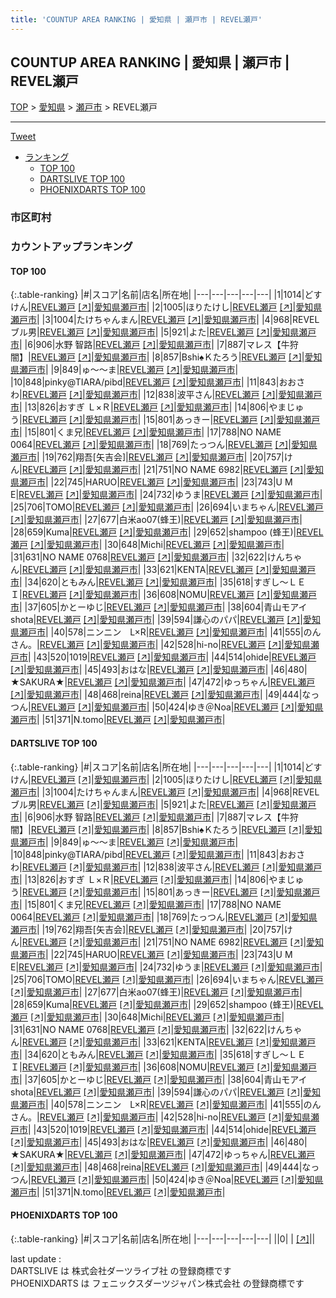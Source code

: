 ```yaml
---
title: 'COUNTUP AREA RANKING | 愛知県 | 瀬戸市 | REVEL瀬戸'
---
```

## COUNTUP AREA RANKING | 愛知県 | 瀬戸市 | REVEL瀬戸

[TOP](/darts/rank/) > [愛知県](/darts/rank/愛知県/) > [瀬戸市](/darts/rank/愛知県/瀬戸市/) > REVEL瀬戸

___

<a href="https://twitter.com/share?ref_src=twsrc%5Etfw" data-text="COUNTUP AREA RANKING | 愛知県瀬戸市REVEL瀬戸" class="twitter-share-button" data-hashtags="DARTSLIVE,PHOENIXDARTS,darts,ダーツ" data-show-count="false">Tweet</a>

* [ランキング](#カウントアップランキング)
    * [TOP 100](#top-100)
    * [DARTSLIVE TOP 100](#dartslive-top-100)
    * [PHOENIXDARTS TOP 100](#phoenixdarts-top-100)

### 市区町村

<ul>

</ul>

### カウントアップランキング

#### TOP 100



{:.table-ranking}
|#|スコア|名前|店名|所在地|
|---|---|---|---|---|
|1|1014|<span class="rank-name-dl">どすけん</span>|<a href="/darts/rank/shops/3433a1f36913df31b21333aee1bd51e4.html">REVEL瀬戸</a> <a href="https://search.dartslive.com/jp/shop/3433a1f36913df31b21333aee1bd51e4">[↗]</a>|<a href="/darts/rank/愛知県/瀬戸市">愛知県瀬戸市</a>|
|2|1005|<span class="rank-name-dl">ほりたけし</span>|<a href="/darts/rank/shops/3433a1f36913df31b21333aee1bd51e4.html">REVEL瀬戸</a> <a href="https://search.dartslive.com/jp/shop/3433a1f36913df31b21333aee1bd51e4">[↗]</a>|<a href="/darts/rank/愛知県/瀬戸市">愛知県瀬戸市</a>|
|3|1004|<span class="rank-name-dl">たけちゃんまん</span>|<a href="/darts/rank/shops/3433a1f36913df31b21333aee1bd51e4.html">REVEL瀬戸</a> <a href="https://search.dartslive.com/jp/shop/3433a1f36913df31b21333aee1bd51e4">[↗]</a>|<a href="/darts/rank/愛知県/瀬戸市">愛知県瀬戸市</a>|
|4|968|<span class="rank-name-dl">REVEL ブル男</span>|<a href="/darts/rank/shops/3433a1f36913df31b21333aee1bd51e4.html">REVEL瀬戸</a> <a href="https://search.dartslive.com/jp/shop/3433a1f36913df31b21333aee1bd51e4">[↗]</a>|<a href="/darts/rank/愛知県/瀬戸市">愛知県瀬戸市</a>|
|5|921|<span class="rank-name-dl">よた</span>|<a href="/darts/rank/shops/3433a1f36913df31b21333aee1bd51e4.html">REVEL瀬戸</a> <a href="https://search.dartslive.com/jp/shop/3433a1f36913df31b21333aee1bd51e4">[↗]</a>|<a href="/darts/rank/愛知県/瀬戸市">愛知県瀬戸市</a>|
|6|906|<span class="rank-name-dl">水野 智路</span>|<a href="/darts/rank/shops/3433a1f36913df31b21333aee1bd51e4.html">REVEL瀬戸</a> <a href="https://search.dartslive.com/jp/shop/3433a1f36913df31b21333aee1bd51e4">[↗]</a>|<a href="/darts/rank/愛知県/瀬戸市">愛知県瀬戸市</a>|
|7|887|<span class="rank-name-dl">マレス【牛狩闇】</span>|<a href="/darts/rank/shops/3433a1f36913df31b21333aee1bd51e4.html">REVEL瀬戸</a> <a href="https://search.dartslive.com/jp/shop/3433a1f36913df31b21333aee1bd51e4">[↗]</a>|<a href="/darts/rank/愛知県/瀬戸市">愛知県瀬戸市</a>|
|8|857|<span class="rank-name-dl">Bshi♠Ｋたろう</span>|<a href="/darts/rank/shops/3433a1f36913df31b21333aee1bd51e4.html">REVEL瀬戸</a> <a href="https://search.dartslive.com/jp/shop/3433a1f36913df31b21333aee1bd51e4">[↗]</a>|<a href="/darts/rank/愛知県/瀬戸市">愛知県瀬戸市</a>|
|9|849|<span class="rank-name-dl">ゅ～～ま</span>|<a href="/darts/rank/shops/3433a1f36913df31b21333aee1bd51e4.html">REVEL瀬戸</a> <a href="https://search.dartslive.com/jp/shop/3433a1f36913df31b21333aee1bd51e4">[↗]</a>|<a href="/darts/rank/愛知県/瀬戸市">愛知県瀬戸市</a>|
|10|848|<span class="rank-name-dl">pinky@TIARA/pibd</span>|<a href="/darts/rank/shops/3433a1f36913df31b21333aee1bd51e4.html">REVEL瀬戸</a> <a href="https://search.dartslive.com/jp/shop/3433a1f36913df31b21333aee1bd51e4">[↗]</a>|<a href="/darts/rank/愛知県/瀬戸市">愛知県瀬戸市</a>|
|11|843|<span class="rank-name-dl">おおさわ</span>|<a href="/darts/rank/shops/3433a1f36913df31b21333aee1bd51e4.html">REVEL瀬戸</a> <a href="https://search.dartslive.com/jp/shop/3433a1f36913df31b21333aee1bd51e4">[↗]</a>|<a href="/darts/rank/愛知県/瀬戸市">愛知県瀬戸市</a>|
|12|838|<span class="rank-name-dl">波平さん</span>|<a href="/darts/rank/shops/3433a1f36913df31b21333aee1bd51e4.html">REVEL瀬戸</a> <a href="https://search.dartslive.com/jp/shop/3433a1f36913df31b21333aee1bd51e4">[↗]</a>|<a href="/darts/rank/愛知県/瀬戸市">愛知県瀬戸市</a>|
|13|826|<span class="rank-name-dl">おすぎ Ｌ×Ｒ</span>|<a href="/darts/rank/shops/3433a1f36913df31b21333aee1bd51e4.html">REVEL瀬戸</a> <a href="https://search.dartslive.com/jp/shop/3433a1f36913df31b21333aee1bd51e4">[↗]</a>|<a href="/darts/rank/愛知県/瀬戸市">愛知県瀬戸市</a>|
|14|806|<span class="rank-name-dl">やまじゅう</span>|<a href="/darts/rank/shops/3433a1f36913df31b21333aee1bd51e4.html">REVEL瀬戸</a> <a href="https://search.dartslive.com/jp/shop/3433a1f36913df31b21333aee1bd51e4">[↗]</a>|<a href="/darts/rank/愛知県/瀬戸市">愛知県瀬戸市</a>|
|15|801|<span class="rank-name-dl">あっきー</span>|<a href="/darts/rank/shops/3433a1f36913df31b21333aee1bd51e4.html">REVEL瀬戸</a> <a href="https://search.dartslive.com/jp/shop/3433a1f36913df31b21333aee1bd51e4">[↗]</a>|<a href="/darts/rank/愛知県/瀬戸市">愛知県瀬戸市</a>|
|15|801|<span class="rank-name-dl">くま兄</span>|<a href="/darts/rank/shops/3433a1f36913df31b21333aee1bd51e4.html">REVEL瀬戸</a> <a href="https://search.dartslive.com/jp/shop/3433a1f36913df31b21333aee1bd51e4">[↗]</a>|<a href="/darts/rank/愛知県/瀬戸市">愛知県瀬戸市</a>|
|17|788|<span class="rank-name-dl">NO NAME 0064</span>|<a href="/darts/rank/shops/3433a1f36913df31b21333aee1bd51e4.html">REVEL瀬戸</a> <a href="https://search.dartslive.com/jp/shop/3433a1f36913df31b21333aee1bd51e4">[↗]</a>|<a href="/darts/rank/愛知県/瀬戸市">愛知県瀬戸市</a>|
|18|769|<span class="rank-name-dl">たっつん</span>|<a href="/darts/rank/shops/3433a1f36913df31b21333aee1bd51e4.html">REVEL瀬戸</a> <a href="https://search.dartslive.com/jp/shop/3433a1f36913df31b21333aee1bd51e4">[↗]</a>|<a href="/darts/rank/愛知県/瀬戸市">愛知県瀬戸市</a>|
|19|762|<span class="rank-name-dl">翔吾[矢吉会]</span>|<a href="/darts/rank/shops/3433a1f36913df31b21333aee1bd51e4.html">REVEL瀬戸</a> <a href="https://search.dartslive.com/jp/shop/3433a1f36913df31b21333aee1bd51e4">[↗]</a>|<a href="/darts/rank/愛知県/瀬戸市">愛知県瀬戸市</a>|
|20|757|<span class="rank-name-dl">けん</span>|<a href="/darts/rank/shops/3433a1f36913df31b21333aee1bd51e4.html">REVEL瀬戸</a> <a href="https://search.dartslive.com/jp/shop/3433a1f36913df31b21333aee1bd51e4">[↗]</a>|<a href="/darts/rank/愛知県/瀬戸市">愛知県瀬戸市</a>|
|21|751|<span class="rank-name-dl">NO NAME 6982</span>|<a href="/darts/rank/shops/3433a1f36913df31b21333aee1bd51e4.html">REVEL瀬戸</a> <a href="https://search.dartslive.com/jp/shop/3433a1f36913df31b21333aee1bd51e4">[↗]</a>|<a href="/darts/rank/愛知県/瀬戸市">愛知県瀬戸市</a>|
|22|745|<span class="rank-name-dl">HARUO</span>|<a href="/darts/rank/shops/3433a1f36913df31b21333aee1bd51e4.html">REVEL瀬戸</a> <a href="https://search.dartslive.com/jp/shop/3433a1f36913df31b21333aee1bd51e4">[↗]</a>|<a href="/darts/rank/愛知県/瀬戸市">愛知県瀬戸市</a>|
|23|743|<span class="rank-name-dl">U M E</span>|<a href="/darts/rank/shops/3433a1f36913df31b21333aee1bd51e4.html">REVEL瀬戸</a> <a href="https://search.dartslive.com/jp/shop/3433a1f36913df31b21333aee1bd51e4">[↗]</a>|<a href="/darts/rank/愛知県/瀬戸市">愛知県瀬戸市</a>|
|24|732|<span class="rank-name-dl">ゆうま</span>|<a href="/darts/rank/shops/3433a1f36913df31b21333aee1bd51e4.html">REVEL瀬戸</a> <a href="https://search.dartslive.com/jp/shop/3433a1f36913df31b21333aee1bd51e4">[↗]</a>|<a href="/darts/rank/愛知県/瀬戸市">愛知県瀬戸市</a>|
|25|706|<span class="rank-name-dl">TOMO</span>|<a href="/darts/rank/shops/3433a1f36913df31b21333aee1bd51e4.html">REVEL瀬戸</a> <a href="https://search.dartslive.com/jp/shop/3433a1f36913df31b21333aee1bd51e4">[↗]</a>|<a href="/darts/rank/愛知県/瀬戸市">愛知県瀬戸市</a>|
|26|694|<span class="rank-name-dl">いまちゃん</span>|<a href="/darts/rank/shops/3433a1f36913df31b21333aee1bd51e4.html">REVEL瀬戸</a> <a href="https://search.dartslive.com/jp/shop/3433a1f36913df31b21333aee1bd51e4">[↗]</a>|<a href="/darts/rank/愛知県/瀬戸市">愛知県瀬戸市</a>|
|27|677|<span class="rank-name-dl">白米ao07(蜂王)</span>|<a href="/darts/rank/shops/3433a1f36913df31b21333aee1bd51e4.html">REVEL瀬戸</a> <a href="https://search.dartslive.com/jp/shop/3433a1f36913df31b21333aee1bd51e4">[↗]</a>|<a href="/darts/rank/愛知県/瀬戸市">愛知県瀬戸市</a>|
|28|659|<span class="rank-name-dl">Kuma</span>|<a href="/darts/rank/shops/3433a1f36913df31b21333aee1bd51e4.html">REVEL瀬戸</a> <a href="https://search.dartslive.com/jp/shop/3433a1f36913df31b21333aee1bd51e4">[↗]</a>|<a href="/darts/rank/愛知県/瀬戸市">愛知県瀬戸市</a>|
|29|652|<span class="rank-name-dl">shampoo (蜂王)</span>|<a href="/darts/rank/shops/3433a1f36913df31b21333aee1bd51e4.html">REVEL瀬戸</a> <a href="https://search.dartslive.com/jp/shop/3433a1f36913df31b21333aee1bd51e4">[↗]</a>|<a href="/darts/rank/愛知県/瀬戸市">愛知県瀬戸市</a>|
|30|648|<span class="rank-name-dl">Michi</span>|<a href="/darts/rank/shops/3433a1f36913df31b21333aee1bd51e4.html">REVEL瀬戸</a> <a href="https://search.dartslive.com/jp/shop/3433a1f36913df31b21333aee1bd51e4">[↗]</a>|<a href="/darts/rank/愛知県/瀬戸市">愛知県瀬戸市</a>|
|31|631|<span class="rank-name-dl">NO NAME 0768</span>|<a href="/darts/rank/shops/3433a1f36913df31b21333aee1bd51e4.html">REVEL瀬戸</a> <a href="https://search.dartslive.com/jp/shop/3433a1f36913df31b21333aee1bd51e4">[↗]</a>|<a href="/darts/rank/愛知県/瀬戸市">愛知県瀬戸市</a>|
|32|622|<span class="rank-name-dl">けんちゃん</span>|<a href="/darts/rank/shops/3433a1f36913df31b21333aee1bd51e4.html">REVEL瀬戸</a> <a href="https://search.dartslive.com/jp/shop/3433a1f36913df31b21333aee1bd51e4">[↗]</a>|<a href="/darts/rank/愛知県/瀬戸市">愛知県瀬戸市</a>|
|33|621|<span class="rank-name-dl">KENTA</span>|<a href="/darts/rank/shops/3433a1f36913df31b21333aee1bd51e4.html">REVEL瀬戸</a> <a href="https://search.dartslive.com/jp/shop/3433a1f36913df31b21333aee1bd51e4">[↗]</a>|<a href="/darts/rank/愛知県/瀬戸市">愛知県瀬戸市</a>|
|34|620|<span class="rank-name-dl">ともみん</span>|<a href="/darts/rank/shops/3433a1f36913df31b21333aee1bd51e4.html">REVEL瀬戸</a> <a href="https://search.dartslive.com/jp/shop/3433a1f36913df31b21333aee1bd51e4">[↗]</a>|<a href="/darts/rank/愛知県/瀬戸市">愛知県瀬戸市</a>|
|35|618|<span class="rank-name-dl">すぎし～ＬＥＩ</span>|<a href="/darts/rank/shops/3433a1f36913df31b21333aee1bd51e4.html">REVEL瀬戸</a> <a href="https://search.dartslive.com/jp/shop/3433a1f36913df31b21333aee1bd51e4">[↗]</a>|<a href="/darts/rank/愛知県/瀬戸市">愛知県瀬戸市</a>|
|36|608|<span class="rank-name-dl">NOMU</span>|<a href="/darts/rank/shops/3433a1f36913df31b21333aee1bd51e4.html">REVEL瀬戸</a> <a href="https://search.dartslive.com/jp/shop/3433a1f36913df31b21333aee1bd51e4">[↗]</a>|<a href="/darts/rank/愛知県/瀬戸市">愛知県瀬戸市</a>|
|37|605|<span class="rank-name-dl">かとーゆじ</span>|<a href="/darts/rank/shops/3433a1f36913df31b21333aee1bd51e4.html">REVEL瀬戸</a> <a href="https://search.dartslive.com/jp/shop/3433a1f36913df31b21333aee1bd51e4">[↗]</a>|<a href="/darts/rank/愛知県/瀬戸市">愛知県瀬戸市</a>|
|38|604|<span class="rank-name-dl">青山モアイshota</span>|<a href="/darts/rank/shops/3433a1f36913df31b21333aee1bd51e4.html">REVEL瀬戸</a> <a href="https://search.dartslive.com/jp/shop/3433a1f36913df31b21333aee1bd51e4">[↗]</a>|<a href="/darts/rank/愛知県/瀬戸市">愛知県瀬戸市</a>|
|39|594|<span class="rank-name-dl">謙心のパパ</span>|<a href="/darts/rank/shops/3433a1f36913df31b21333aee1bd51e4.html">REVEL瀬戸</a> <a href="https://search.dartslive.com/jp/shop/3433a1f36913df31b21333aee1bd51e4">[↗]</a>|<a href="/darts/rank/愛知県/瀬戸市">愛知県瀬戸市</a>|
|40|578|<span class="rank-name-dl">ニンニン　L×R</span>|<a href="/darts/rank/shops/3433a1f36913df31b21333aee1bd51e4.html">REVEL瀬戸</a> <a href="https://search.dartslive.com/jp/shop/3433a1f36913df31b21333aee1bd51e4">[↗]</a>|<a href="/darts/rank/愛知県/瀬戸市">愛知県瀬戸市</a>|
|41|555|<span class="rank-name-dl">のんさん。</span>|<a href="/darts/rank/shops/3433a1f36913df31b21333aee1bd51e4.html">REVEL瀬戸</a> <a href="https://search.dartslive.com/jp/shop/3433a1f36913df31b21333aee1bd51e4">[↗]</a>|<a href="/darts/rank/愛知県/瀬戸市">愛知県瀬戸市</a>|
|42|528|<span class="rank-name-dl">hi-no</span>|<a href="/darts/rank/shops/3433a1f36913df31b21333aee1bd51e4.html">REVEL瀬戸</a> <a href="https://search.dartslive.com/jp/shop/3433a1f36913df31b21333aee1bd51e4">[↗]</a>|<a href="/darts/rank/愛知県/瀬戸市">愛知県瀬戸市</a>|
|43|520|<span class="rank-name-dl">1019</span>|<a href="/darts/rank/shops/3433a1f36913df31b21333aee1bd51e4.html">REVEL瀬戸</a> <a href="https://search.dartslive.com/jp/shop/3433a1f36913df31b21333aee1bd51e4">[↗]</a>|<a href="/darts/rank/愛知県/瀬戸市">愛知県瀬戸市</a>|
|44|514|<span class="rank-name-dl">ohide</span>|<a href="/darts/rank/shops/3433a1f36913df31b21333aee1bd51e4.html">REVEL瀬戸</a> <a href="https://search.dartslive.com/jp/shop/3433a1f36913df31b21333aee1bd51e4">[↗]</a>|<a href="/darts/rank/愛知県/瀬戸市">愛知県瀬戸市</a>|
|45|493|<span class="rank-name-dl">おはな</span>|<a href="/darts/rank/shops/3433a1f36913df31b21333aee1bd51e4.html">REVEL瀬戸</a> <a href="https://search.dartslive.com/jp/shop/3433a1f36913df31b21333aee1bd51e4">[↗]</a>|<a href="/darts/rank/愛知県/瀬戸市">愛知県瀬戸市</a>|
|46|480|<span class="rank-name-dl">★SAKURA★</span>|<a href="/darts/rank/shops/3433a1f36913df31b21333aee1bd51e4.html">REVEL瀬戸</a> <a href="https://search.dartslive.com/jp/shop/3433a1f36913df31b21333aee1bd51e4">[↗]</a>|<a href="/darts/rank/愛知県/瀬戸市">愛知県瀬戸市</a>|
|47|472|<span class="rank-name-dl">ゆっちゃん</span>|<a href="/darts/rank/shops/3433a1f36913df31b21333aee1bd51e4.html">REVEL瀬戸</a> <a href="https://search.dartslive.com/jp/shop/3433a1f36913df31b21333aee1bd51e4">[↗]</a>|<a href="/darts/rank/愛知県/瀬戸市">愛知県瀬戸市</a>|
|48|468|<span class="rank-name-dl">reina</span>|<a href="/darts/rank/shops/3433a1f36913df31b21333aee1bd51e4.html">REVEL瀬戸</a> <a href="https://search.dartslive.com/jp/shop/3433a1f36913df31b21333aee1bd51e4">[↗]</a>|<a href="/darts/rank/愛知県/瀬戸市">愛知県瀬戸市</a>|
|49|444|<span class="rank-name-dl">なっつん</span>|<a href="/darts/rank/shops/3433a1f36913df31b21333aee1bd51e4.html">REVEL瀬戸</a> <a href="https://search.dartslive.com/jp/shop/3433a1f36913df31b21333aee1bd51e4">[↗]</a>|<a href="/darts/rank/愛知県/瀬戸市">愛知県瀬戸市</a>|
|50|424|<span class="rank-name-dl">ゆき＠Noa</span>|<a href="/darts/rank/shops/3433a1f36913df31b21333aee1bd51e4.html">REVEL瀬戸</a> <a href="https://search.dartslive.com/jp/shop/3433a1f36913df31b21333aee1bd51e4">[↗]</a>|<a href="/darts/rank/愛知県/瀬戸市">愛知県瀬戸市</a>|
|51|371|<span class="rank-name-dl">N.tomo</span>|<a href="/darts/rank/shops/3433a1f36913df31b21333aee1bd51e4.html">REVEL瀬戸</a> <a href="https://search.dartslive.com/jp/shop/3433a1f36913df31b21333aee1bd51e4">[↗]</a>|<a href="/darts/rank/愛知県/瀬戸市">愛知県瀬戸市</a>|


#### DARTSLIVE TOP 100



{:.table-ranking}
|#|スコア|名前|店名|所在地|
|---|---|---|---|---|
|1|1014|<span class="rank-name-dl">どすけん</span>|<a href="/darts/rank/shops/3433a1f36913df31b21333aee1bd51e4.html">REVEL瀬戸</a> <a href="https://search.dartslive.com/jp/shop/3433a1f36913df31b21333aee1bd51e4">[↗]</a>|<a href="/darts/rank/愛知県/瀬戸市">愛知県瀬戸市</a>|
|2|1005|<span class="rank-name-dl">ほりたけし</span>|<a href="/darts/rank/shops/3433a1f36913df31b21333aee1bd51e4.html">REVEL瀬戸</a> <a href="https://search.dartslive.com/jp/shop/3433a1f36913df31b21333aee1bd51e4">[↗]</a>|<a href="/darts/rank/愛知県/瀬戸市">愛知県瀬戸市</a>|
|3|1004|<span class="rank-name-dl">たけちゃんまん</span>|<a href="/darts/rank/shops/3433a1f36913df31b21333aee1bd51e4.html">REVEL瀬戸</a> <a href="https://search.dartslive.com/jp/shop/3433a1f36913df31b21333aee1bd51e4">[↗]</a>|<a href="/darts/rank/愛知県/瀬戸市">愛知県瀬戸市</a>|
|4|968|<span class="rank-name-dl">REVEL ブル男</span>|<a href="/darts/rank/shops/3433a1f36913df31b21333aee1bd51e4.html">REVEL瀬戸</a> <a href="https://search.dartslive.com/jp/shop/3433a1f36913df31b21333aee1bd51e4">[↗]</a>|<a href="/darts/rank/愛知県/瀬戸市">愛知県瀬戸市</a>|
|5|921|<span class="rank-name-dl">よた</span>|<a href="/darts/rank/shops/3433a1f36913df31b21333aee1bd51e4.html">REVEL瀬戸</a> <a href="https://search.dartslive.com/jp/shop/3433a1f36913df31b21333aee1bd51e4">[↗]</a>|<a href="/darts/rank/愛知県/瀬戸市">愛知県瀬戸市</a>|
|6|906|<span class="rank-name-dl">水野 智路</span>|<a href="/darts/rank/shops/3433a1f36913df31b21333aee1bd51e4.html">REVEL瀬戸</a> <a href="https://search.dartslive.com/jp/shop/3433a1f36913df31b21333aee1bd51e4">[↗]</a>|<a href="/darts/rank/愛知県/瀬戸市">愛知県瀬戸市</a>|
|7|887|<span class="rank-name-dl">マレス【牛狩闇】</span>|<a href="/darts/rank/shops/3433a1f36913df31b21333aee1bd51e4.html">REVEL瀬戸</a> <a href="https://search.dartslive.com/jp/shop/3433a1f36913df31b21333aee1bd51e4">[↗]</a>|<a href="/darts/rank/愛知県/瀬戸市">愛知県瀬戸市</a>|
|8|857|<span class="rank-name-dl">Bshi♠Ｋたろう</span>|<a href="/darts/rank/shops/3433a1f36913df31b21333aee1bd51e4.html">REVEL瀬戸</a> <a href="https://search.dartslive.com/jp/shop/3433a1f36913df31b21333aee1bd51e4">[↗]</a>|<a href="/darts/rank/愛知県/瀬戸市">愛知県瀬戸市</a>|
|9|849|<span class="rank-name-dl">ゅ～～ま</span>|<a href="/darts/rank/shops/3433a1f36913df31b21333aee1bd51e4.html">REVEL瀬戸</a> <a href="https://search.dartslive.com/jp/shop/3433a1f36913df31b21333aee1bd51e4">[↗]</a>|<a href="/darts/rank/愛知県/瀬戸市">愛知県瀬戸市</a>|
|10|848|<span class="rank-name-dl">pinky@TIARA/pibd</span>|<a href="/darts/rank/shops/3433a1f36913df31b21333aee1bd51e4.html">REVEL瀬戸</a> <a href="https://search.dartslive.com/jp/shop/3433a1f36913df31b21333aee1bd51e4">[↗]</a>|<a href="/darts/rank/愛知県/瀬戸市">愛知県瀬戸市</a>|
|11|843|<span class="rank-name-dl">おおさわ</span>|<a href="/darts/rank/shops/3433a1f36913df31b21333aee1bd51e4.html">REVEL瀬戸</a> <a href="https://search.dartslive.com/jp/shop/3433a1f36913df31b21333aee1bd51e4">[↗]</a>|<a href="/darts/rank/愛知県/瀬戸市">愛知県瀬戸市</a>|
|12|838|<span class="rank-name-dl">波平さん</span>|<a href="/darts/rank/shops/3433a1f36913df31b21333aee1bd51e4.html">REVEL瀬戸</a> <a href="https://search.dartslive.com/jp/shop/3433a1f36913df31b21333aee1bd51e4">[↗]</a>|<a href="/darts/rank/愛知県/瀬戸市">愛知県瀬戸市</a>|
|13|826|<span class="rank-name-dl">おすぎ Ｌ×Ｒ</span>|<a href="/darts/rank/shops/3433a1f36913df31b21333aee1bd51e4.html">REVEL瀬戸</a> <a href="https://search.dartslive.com/jp/shop/3433a1f36913df31b21333aee1bd51e4">[↗]</a>|<a href="/darts/rank/愛知県/瀬戸市">愛知県瀬戸市</a>|
|14|806|<span class="rank-name-dl">やまじゅう</span>|<a href="/darts/rank/shops/3433a1f36913df31b21333aee1bd51e4.html">REVEL瀬戸</a> <a href="https://search.dartslive.com/jp/shop/3433a1f36913df31b21333aee1bd51e4">[↗]</a>|<a href="/darts/rank/愛知県/瀬戸市">愛知県瀬戸市</a>|
|15|801|<span class="rank-name-dl">あっきー</span>|<a href="/darts/rank/shops/3433a1f36913df31b21333aee1bd51e4.html">REVEL瀬戸</a> <a href="https://search.dartslive.com/jp/shop/3433a1f36913df31b21333aee1bd51e4">[↗]</a>|<a href="/darts/rank/愛知県/瀬戸市">愛知県瀬戸市</a>|
|15|801|<span class="rank-name-dl">くま兄</span>|<a href="/darts/rank/shops/3433a1f36913df31b21333aee1bd51e4.html">REVEL瀬戸</a> <a href="https://search.dartslive.com/jp/shop/3433a1f36913df31b21333aee1bd51e4">[↗]</a>|<a href="/darts/rank/愛知県/瀬戸市">愛知県瀬戸市</a>|
|17|788|<span class="rank-name-dl">NO NAME 0064</span>|<a href="/darts/rank/shops/3433a1f36913df31b21333aee1bd51e4.html">REVEL瀬戸</a> <a href="https://search.dartslive.com/jp/shop/3433a1f36913df31b21333aee1bd51e4">[↗]</a>|<a href="/darts/rank/愛知県/瀬戸市">愛知県瀬戸市</a>|
|18|769|<span class="rank-name-dl">たっつん</span>|<a href="/darts/rank/shops/3433a1f36913df31b21333aee1bd51e4.html">REVEL瀬戸</a> <a href="https://search.dartslive.com/jp/shop/3433a1f36913df31b21333aee1bd51e4">[↗]</a>|<a href="/darts/rank/愛知県/瀬戸市">愛知県瀬戸市</a>|
|19|762|<span class="rank-name-dl">翔吾[矢吉会]</span>|<a href="/darts/rank/shops/3433a1f36913df31b21333aee1bd51e4.html">REVEL瀬戸</a> <a href="https://search.dartslive.com/jp/shop/3433a1f36913df31b21333aee1bd51e4">[↗]</a>|<a href="/darts/rank/愛知県/瀬戸市">愛知県瀬戸市</a>|
|20|757|<span class="rank-name-dl">けん</span>|<a href="/darts/rank/shops/3433a1f36913df31b21333aee1bd51e4.html">REVEL瀬戸</a> <a href="https://search.dartslive.com/jp/shop/3433a1f36913df31b21333aee1bd51e4">[↗]</a>|<a href="/darts/rank/愛知県/瀬戸市">愛知県瀬戸市</a>|
|21|751|<span class="rank-name-dl">NO NAME 6982</span>|<a href="/darts/rank/shops/3433a1f36913df31b21333aee1bd51e4.html">REVEL瀬戸</a> <a href="https://search.dartslive.com/jp/shop/3433a1f36913df31b21333aee1bd51e4">[↗]</a>|<a href="/darts/rank/愛知県/瀬戸市">愛知県瀬戸市</a>|
|22|745|<span class="rank-name-dl">HARUO</span>|<a href="/darts/rank/shops/3433a1f36913df31b21333aee1bd51e4.html">REVEL瀬戸</a> <a href="https://search.dartslive.com/jp/shop/3433a1f36913df31b21333aee1bd51e4">[↗]</a>|<a href="/darts/rank/愛知県/瀬戸市">愛知県瀬戸市</a>|
|23|743|<span class="rank-name-dl">U M E</span>|<a href="/darts/rank/shops/3433a1f36913df31b21333aee1bd51e4.html">REVEL瀬戸</a> <a href="https://search.dartslive.com/jp/shop/3433a1f36913df31b21333aee1bd51e4">[↗]</a>|<a href="/darts/rank/愛知県/瀬戸市">愛知県瀬戸市</a>|
|24|732|<span class="rank-name-dl">ゆうま</span>|<a href="/darts/rank/shops/3433a1f36913df31b21333aee1bd51e4.html">REVEL瀬戸</a> <a href="https://search.dartslive.com/jp/shop/3433a1f36913df31b21333aee1bd51e4">[↗]</a>|<a href="/darts/rank/愛知県/瀬戸市">愛知県瀬戸市</a>|
|25|706|<span class="rank-name-dl">TOMO</span>|<a href="/darts/rank/shops/3433a1f36913df31b21333aee1bd51e4.html">REVEL瀬戸</a> <a href="https://search.dartslive.com/jp/shop/3433a1f36913df31b21333aee1bd51e4">[↗]</a>|<a href="/darts/rank/愛知県/瀬戸市">愛知県瀬戸市</a>|
|26|694|<span class="rank-name-dl">いまちゃん</span>|<a href="/darts/rank/shops/3433a1f36913df31b21333aee1bd51e4.html">REVEL瀬戸</a> <a href="https://search.dartslive.com/jp/shop/3433a1f36913df31b21333aee1bd51e4">[↗]</a>|<a href="/darts/rank/愛知県/瀬戸市">愛知県瀬戸市</a>|
|27|677|<span class="rank-name-dl">白米ao07(蜂王)</span>|<a href="/darts/rank/shops/3433a1f36913df31b21333aee1bd51e4.html">REVEL瀬戸</a> <a href="https://search.dartslive.com/jp/shop/3433a1f36913df31b21333aee1bd51e4">[↗]</a>|<a href="/darts/rank/愛知県/瀬戸市">愛知県瀬戸市</a>|
|28|659|<span class="rank-name-dl">Kuma</span>|<a href="/darts/rank/shops/3433a1f36913df31b21333aee1bd51e4.html">REVEL瀬戸</a> <a href="https://search.dartslive.com/jp/shop/3433a1f36913df31b21333aee1bd51e4">[↗]</a>|<a href="/darts/rank/愛知県/瀬戸市">愛知県瀬戸市</a>|
|29|652|<span class="rank-name-dl">shampoo (蜂王)</span>|<a href="/darts/rank/shops/3433a1f36913df31b21333aee1bd51e4.html">REVEL瀬戸</a> <a href="https://search.dartslive.com/jp/shop/3433a1f36913df31b21333aee1bd51e4">[↗]</a>|<a href="/darts/rank/愛知県/瀬戸市">愛知県瀬戸市</a>|
|30|648|<span class="rank-name-dl">Michi</span>|<a href="/darts/rank/shops/3433a1f36913df31b21333aee1bd51e4.html">REVEL瀬戸</a> <a href="https://search.dartslive.com/jp/shop/3433a1f36913df31b21333aee1bd51e4">[↗]</a>|<a href="/darts/rank/愛知県/瀬戸市">愛知県瀬戸市</a>|
|31|631|<span class="rank-name-dl">NO NAME 0768</span>|<a href="/darts/rank/shops/3433a1f36913df31b21333aee1bd51e4.html">REVEL瀬戸</a> <a href="https://search.dartslive.com/jp/shop/3433a1f36913df31b21333aee1bd51e4">[↗]</a>|<a href="/darts/rank/愛知県/瀬戸市">愛知県瀬戸市</a>|
|32|622|<span class="rank-name-dl">けんちゃん</span>|<a href="/darts/rank/shops/3433a1f36913df31b21333aee1bd51e4.html">REVEL瀬戸</a> <a href="https://search.dartslive.com/jp/shop/3433a1f36913df31b21333aee1bd51e4">[↗]</a>|<a href="/darts/rank/愛知県/瀬戸市">愛知県瀬戸市</a>|
|33|621|<span class="rank-name-dl">KENTA</span>|<a href="/darts/rank/shops/3433a1f36913df31b21333aee1bd51e4.html">REVEL瀬戸</a> <a href="https://search.dartslive.com/jp/shop/3433a1f36913df31b21333aee1bd51e4">[↗]</a>|<a href="/darts/rank/愛知県/瀬戸市">愛知県瀬戸市</a>|
|34|620|<span class="rank-name-dl">ともみん</span>|<a href="/darts/rank/shops/3433a1f36913df31b21333aee1bd51e4.html">REVEL瀬戸</a> <a href="https://search.dartslive.com/jp/shop/3433a1f36913df31b21333aee1bd51e4">[↗]</a>|<a href="/darts/rank/愛知県/瀬戸市">愛知県瀬戸市</a>|
|35|618|<span class="rank-name-dl">すぎし～ＬＥＩ</span>|<a href="/darts/rank/shops/3433a1f36913df31b21333aee1bd51e4.html">REVEL瀬戸</a> <a href="https://search.dartslive.com/jp/shop/3433a1f36913df31b21333aee1bd51e4">[↗]</a>|<a href="/darts/rank/愛知県/瀬戸市">愛知県瀬戸市</a>|
|36|608|<span class="rank-name-dl">NOMU</span>|<a href="/darts/rank/shops/3433a1f36913df31b21333aee1bd51e4.html">REVEL瀬戸</a> <a href="https://search.dartslive.com/jp/shop/3433a1f36913df31b21333aee1bd51e4">[↗]</a>|<a href="/darts/rank/愛知県/瀬戸市">愛知県瀬戸市</a>|
|37|605|<span class="rank-name-dl">かとーゆじ</span>|<a href="/darts/rank/shops/3433a1f36913df31b21333aee1bd51e4.html">REVEL瀬戸</a> <a href="https://search.dartslive.com/jp/shop/3433a1f36913df31b21333aee1bd51e4">[↗]</a>|<a href="/darts/rank/愛知県/瀬戸市">愛知県瀬戸市</a>|
|38|604|<span class="rank-name-dl">青山モアイshota</span>|<a href="/darts/rank/shops/3433a1f36913df31b21333aee1bd51e4.html">REVEL瀬戸</a> <a href="https://search.dartslive.com/jp/shop/3433a1f36913df31b21333aee1bd51e4">[↗]</a>|<a href="/darts/rank/愛知県/瀬戸市">愛知県瀬戸市</a>|
|39|594|<span class="rank-name-dl">謙心のパパ</span>|<a href="/darts/rank/shops/3433a1f36913df31b21333aee1bd51e4.html">REVEL瀬戸</a> <a href="https://search.dartslive.com/jp/shop/3433a1f36913df31b21333aee1bd51e4">[↗]</a>|<a href="/darts/rank/愛知県/瀬戸市">愛知県瀬戸市</a>|
|40|578|<span class="rank-name-dl">ニンニン　L×R</span>|<a href="/darts/rank/shops/3433a1f36913df31b21333aee1bd51e4.html">REVEL瀬戸</a> <a href="https://search.dartslive.com/jp/shop/3433a1f36913df31b21333aee1bd51e4">[↗]</a>|<a href="/darts/rank/愛知県/瀬戸市">愛知県瀬戸市</a>|
|41|555|<span class="rank-name-dl">のんさん。</span>|<a href="/darts/rank/shops/3433a1f36913df31b21333aee1bd51e4.html">REVEL瀬戸</a> <a href="https://search.dartslive.com/jp/shop/3433a1f36913df31b21333aee1bd51e4">[↗]</a>|<a href="/darts/rank/愛知県/瀬戸市">愛知県瀬戸市</a>|
|42|528|<span class="rank-name-dl">hi-no</span>|<a href="/darts/rank/shops/3433a1f36913df31b21333aee1bd51e4.html">REVEL瀬戸</a> <a href="https://search.dartslive.com/jp/shop/3433a1f36913df31b21333aee1bd51e4">[↗]</a>|<a href="/darts/rank/愛知県/瀬戸市">愛知県瀬戸市</a>|
|43|520|<span class="rank-name-dl">1019</span>|<a href="/darts/rank/shops/3433a1f36913df31b21333aee1bd51e4.html">REVEL瀬戸</a> <a href="https://search.dartslive.com/jp/shop/3433a1f36913df31b21333aee1bd51e4">[↗]</a>|<a href="/darts/rank/愛知県/瀬戸市">愛知県瀬戸市</a>|
|44|514|<span class="rank-name-dl">ohide</span>|<a href="/darts/rank/shops/3433a1f36913df31b21333aee1bd51e4.html">REVEL瀬戸</a> <a href="https://search.dartslive.com/jp/shop/3433a1f36913df31b21333aee1bd51e4">[↗]</a>|<a href="/darts/rank/愛知県/瀬戸市">愛知県瀬戸市</a>|
|45|493|<span class="rank-name-dl">おはな</span>|<a href="/darts/rank/shops/3433a1f36913df31b21333aee1bd51e4.html">REVEL瀬戸</a> <a href="https://search.dartslive.com/jp/shop/3433a1f36913df31b21333aee1bd51e4">[↗]</a>|<a href="/darts/rank/愛知県/瀬戸市">愛知県瀬戸市</a>|
|46|480|<span class="rank-name-dl">★SAKURA★</span>|<a href="/darts/rank/shops/3433a1f36913df31b21333aee1bd51e4.html">REVEL瀬戸</a> <a href="https://search.dartslive.com/jp/shop/3433a1f36913df31b21333aee1bd51e4">[↗]</a>|<a href="/darts/rank/愛知県/瀬戸市">愛知県瀬戸市</a>|
|47|472|<span class="rank-name-dl">ゆっちゃん</span>|<a href="/darts/rank/shops/3433a1f36913df31b21333aee1bd51e4.html">REVEL瀬戸</a> <a href="https://search.dartslive.com/jp/shop/3433a1f36913df31b21333aee1bd51e4">[↗]</a>|<a href="/darts/rank/愛知県/瀬戸市">愛知県瀬戸市</a>|
|48|468|<span class="rank-name-dl">reina</span>|<a href="/darts/rank/shops/3433a1f36913df31b21333aee1bd51e4.html">REVEL瀬戸</a> <a href="https://search.dartslive.com/jp/shop/3433a1f36913df31b21333aee1bd51e4">[↗]</a>|<a href="/darts/rank/愛知県/瀬戸市">愛知県瀬戸市</a>|
|49|444|<span class="rank-name-dl">なっつん</span>|<a href="/darts/rank/shops/3433a1f36913df31b21333aee1bd51e4.html">REVEL瀬戸</a> <a href="https://search.dartslive.com/jp/shop/3433a1f36913df31b21333aee1bd51e4">[↗]</a>|<a href="/darts/rank/愛知県/瀬戸市">愛知県瀬戸市</a>|
|50|424|<span class="rank-name-dl">ゆき＠Noa</span>|<a href="/darts/rank/shops/3433a1f36913df31b21333aee1bd51e4.html">REVEL瀬戸</a> <a href="https://search.dartslive.com/jp/shop/3433a1f36913df31b21333aee1bd51e4">[↗]</a>|<a href="/darts/rank/愛知県/瀬戸市">愛知県瀬戸市</a>|
|51|371|<span class="rank-name-dl">N.tomo</span>|<a href="/darts/rank/shops/3433a1f36913df31b21333aee1bd51e4.html">REVEL瀬戸</a> <a href="https://search.dartslive.com/jp/shop/3433a1f36913df31b21333aee1bd51e4">[↗]</a>|<a href="/darts/rank/愛知県/瀬戸市">愛知県瀬戸市</a>|


#### PHOENIXDARTS TOP 100



{:.table-ranking}
|#|スコア|名前|店名|所在地|
|---|---|---|---|---|
||0|<span class="rank-name-dl"> </span>|<a href="/darts/rank/shops/.html"></a> <a href="">[↗]</a>|<a href="/darts/rank//"></a>|


<div class="footer border-top border-gray-light mt-5 pt-3 text-right text-gray">
    last update : <span style="font-weight: italic" id="foot_last_modified"></span><br />
    DARTSLIVE は 株式会社ダーツライブ社 の登録商標です<br />
    PHOENIXDARTS は フェニックスダーツジャパン株式会社 の登録商標です<br />
</div>

<script src="https://cdnjs.cloudflare.com/ajax/libs/jquery.tablesorter/2.31.3/js/jquery.tablesorter.min.js" integrity="sha512-qzgd5cYSZcosqpzpn7zF2ZId8f/8CHmFKZ8j7mU4OUXTNRd5g+ZHBPsgKEwoqxCtdQvExE5LprwwPAgoicguNg==" crossorigin="anonymous" referrerpolicy="no-referrer"></script>
<link rel="stylesheet" href="https://cdnjs.cloudflare.com/ajax/libs/jquery.tablesorter/2.31.3/css/theme.default.min.css" integrity="sha512-wghhOJkjQX0Lh3NSWvNKeZ0ZpNn+SPVXX1Qyc9OCaogADktxrBiBdKGDoqVUOyhStvMBmJQ8ZdMHiR3wuEq8+w==" crossorigin="anonymous" referrerpolicy="no-referrer" />
<script>
$(function() {
    $(".table-ranking").tablesorter({sortList:[[0, 0]]});
    $("#foot_last_modified").text(formatDate(new Date(document.lastModified), 'yyyy-MM-dd HH:mm:ss'));
});
</script>

<script async src="https://platform.twitter.com/widgets.js" charset="utf-8"></script>